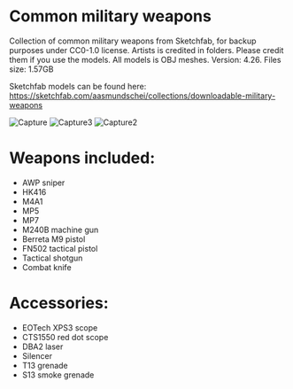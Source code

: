 # Common military weapons
 Collection of common military weapons from Sketchfab, for backup purposes under CC0-1.0 license. Artists is credited in folders. Please credit them if you use the models. All models is OBJ meshes.
 Version: 4.26. Files size: 1.57GB
 
 Sketchfab models can be found here: https://sketchfab.com/aasmundschei/collections/downloadable-military-weapons
 
 ![Capture](https://user-images.githubusercontent.com/2607194/193647936-8dfb4142-b20f-4add-be65-4a2e06d3191b.JPG)
 ![Capture3](https://user-images.githubusercontent.com/2607194/193647976-a8a873f1-0d15-4c75-82e1-ecc4b5004a23.JPG)
 ![Capture2](https://user-images.githubusercontent.com/2607194/193647947-659ffb5c-6178-46d2-a102-d939bfd2da31.JPG)


# Weapons included:

* AWP sniper
* HK416
* M4A1
* MP5 
* MP7 
* M240B machine gun
* Berreta M9 pistol 
* FN502 tactical pistol
* Tactical shotgun
* Combat knife

# Accessories:

* EOTech XPS3 scope
* CTS1550 red dot scope
* DBA2 laser 
* Silencer
* T13 grenade
* S13 smoke grenade
 
